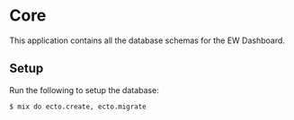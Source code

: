 # Core

This application contains all the database schemas for the EW Dashboard.

## Setup

Run the following to setup the database:

`$ mix do ecto.create, ecto.migrate`

